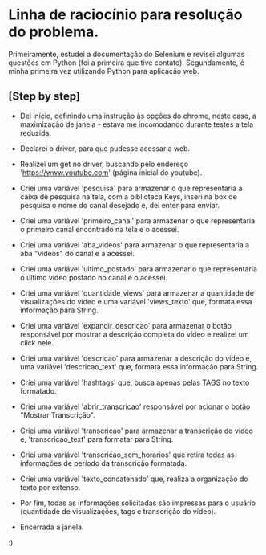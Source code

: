 # Linha de raciocínio para resolução do problema.

Primeiramente, estudei a documentação do Selenium e revisei algumas questões em Python (foi a primeira que tive contato).
Segundamente, é minha primeira vez utilizando Python para aplicação web.

[Step by step]
-----------------------------------------------------------------------------------------------------------------------------------------------------
- Dei início, definindo uma instrução às opções do chrome, neste caso, a maximização de janela - estava me incomodando durante testes a tela reduzida. 

- Declarei o driver, para que pudesse acessar a web.

- Realizei um get no driver, buscando pelo endereço 'https://www.youtube.com' (página inicial do youtube).

- Criei uma variável 'pesquisa' para armazenar o que representaria a caixa de pesquisa na tela, com a biblioteca Keys, inseri na box de pesquisa o 
  nome do canal desejado e, dei enter para enviar.

- Criei uma variável 'primeiro_canal' para armazenar o que representaria o primeiro canal encontrado na tela e o acessei.

- Criei uma variável 'aba_videos' para armazenar o que representaria a aba "vídeos" do canal e a acessei.

- Criei uma variável 'ultimo_postado' para armazenar o que representaria o último vídeo postado no canal e o acessei.

- Criei uma variável 'quantidade_views' para armazenar a quantidade de visualizações do vídeo e uma variável 'views_texto' que, 
  formata essa informação para String.

- Criei uma variável 'expandir_descricao' para armazenar o botão responsável por mostrar a descrição completa do vídeo e realizei um click nele.

- Criei uma variável 'descricao' para armazenar a descrição do vídeo e, uma variável 'descricao_text' que, formata essa informação para String.

- Criei uma variável 'hashtags' que, busca apenas pelas TAGS no texto formatado.

- Criei uma variável 'abrir_transcricao' responsável por acionar o botão "Mostrar Transcrição".

- Criei uma variável 'transcricao' para armazenar a transcrição do vídeo e, 'transcricao_text' para formatar para String.

- Criei uma variável 'transcricao_sem_horarios' que retira todas as informações de período da transcrição formatada.

- Criei uma variável 'texto_concatenado' que, realiza a organização do texto por extenso.

- Por fim, todas as informações solicitadas são impressas para o usuário (quantidade de visualizações, tags e transcrição do vídeo).

- Encerrada a janela.

:)